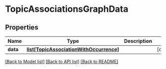 # TopicAssociationsGraphData

## Properties
Name | Type | Description | Notes
------------ | ------------- | ------------- | -------------
**data** | [**list[TopicAssociationWithOccurrence]**](TopicAssociationWithOccurrence.md) |  | [optional] 

[[Back to Model list]](../README.md#documentation-for-models) [[Back to API list]](../README.md#documentation-for-api-endpoints) [[Back to README]](../README.md)



